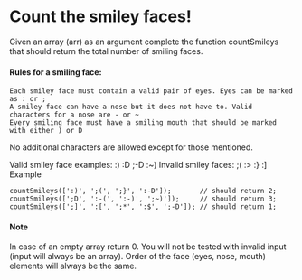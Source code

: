 # Count the smiley faces!

Given an array (arr) as an argument complete the function countSmileys that should return the total number of smiling faces.

#### Rules for a smiling face:

    Each smiley face must contain a valid pair of eyes. Eyes can be marked as : or ;
    A smiley face can have a nose but it does not have to. Valid characters for a nose are - or ~
    Every smiling face must have a smiling mouth that should be marked with either ) or D

No additional characters are allowed except for those mentioned.

Valid smiley face examples: :) :D ;-D :~)
Invalid smiley faces: ;( :> :} :]
Example
```
countSmileys([':)', ';(', ';}', ':-D']);       // should return 2;
countSmileys([';D', ':-(', ':-)', ';~)']);     // should return 3;
countSmileys([';]', ':[', ';*', ':$', ';-D']); // should return 1;
```
#### Note

In case of an empty array return 0. You will not be tested with invalid input (input will always be an array). Order of the face (eyes, nose, mouth) elements will always be the same.
